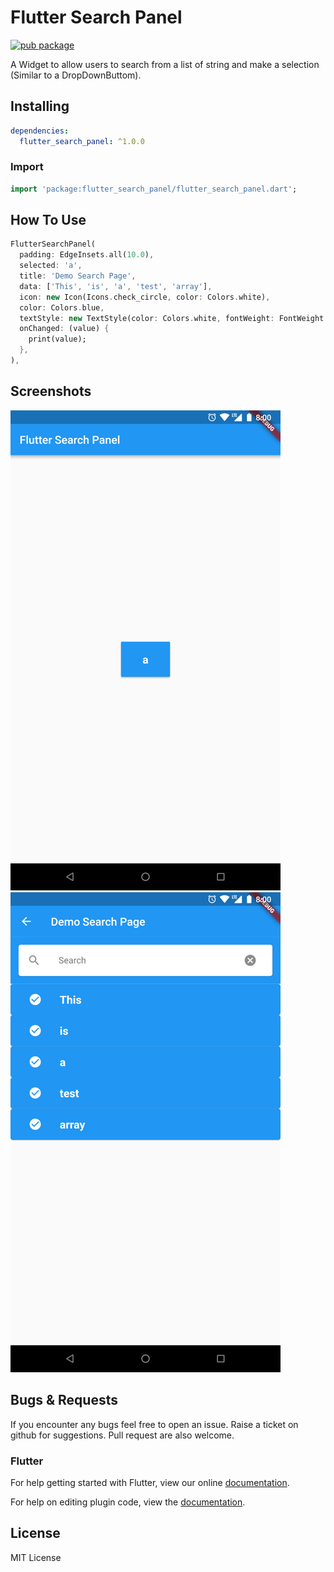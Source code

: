 # Flutter Search Panel

[![pub package](https://img.shields.io/badge/pub-1.0.0-orange.svg)](https://pub.dartlang.org/packages/flutter_search_panel)

A Widget to allow users to search from a list of string and make a selection (Similar to a DropDownButtom).

## Installing

```yaml
dependencies:
  flutter_search_panel: ^1.0.0
```

### Import

```dart
import 'package:flutter_search_panel/flutter_search_panel.dart';
```

## How To Use

```dart
FlutterSearchPanel(
  padding: EdgeInsets.all(10.0),
  selected: 'a',
  title: 'Demo Search Page',
  data: ['This', 'is', 'a', 'test', 'array'],
  icon: new Icon(Icons.check_circle, color: Colors.white),
  color: Colors.blue,
  textStyle: new TextStyle(color: Colors.white, fontWeight: FontWeight.bold, fontSize: 20.0, decorationStyle: TextDecorationStyle.dotted),
  onChanged: (value) {
    print(value);
  },
),
```

## Screenshots

![alt text](screenshots/1.png "Search Button") ![alt text](screenshots/2.png "Search Panel")  



## Bugs & Requests

If you encounter any bugs feel free to open an issue. Raise a ticket on github for suggestions. Pull request are also welcome.

### Flutter

For help getting started with Flutter, view our online
[documentation](https://flutter.io/).

For help on editing plugin code, view the [documentation](https://flutter.io/platform-plugins/#edit-code).

## License

MIT License

